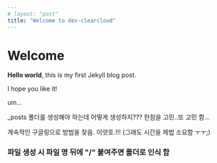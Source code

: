 ```yaml
---
# layout: "post"
title: "Welcome to dev-clearcloud"
---
```

# Welcome

**Hello world**, this is my first Jekyll blog post.

I hope you like it!

um...

_posts 폴더를 생성해야 하는데 어떻게 생성하지??? 한참을 고민..또 고민 함...

계속적인 구글링으로 방법을 찾음. 이얏호.!!!
(그래도 시간을 제법 소요함 ㅜㅜ;)

### 파일 생성 시 파일 명 뒤에 "/" 붙여주면 폴더로 인식 함

